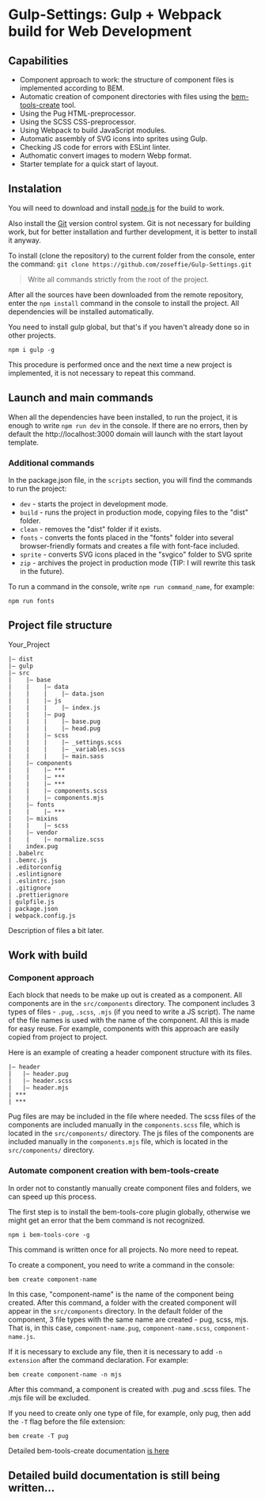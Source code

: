 # Gulp-Settings: Gulp + Webpack build for Web Development

## Capabilities
- Component approach to work: the structure of component files is implemented according to BEM.
- Automatic creation of component directories with files using the [bem-tools-create](https://github.com/bem-tools/bem-tools-create) tool.
- Using the Pug HTML-preprocessor.
- Using the SCSS CSS-preprocessor.
- Using Webpack to build JavaScript modules.
- Automatic assembly of SVG icons into sprites using Gulp.
- Checking JS code for errors with ESLint linter.
- Authomatic convert images to modern Webp format.
- Starter template for a quick start of layout.

## Instalation
You will need to download and install [node.js](https://nodejs.org/en/) for the build to work.

Also install the [Git](https://git-scm.com/downloads) version control system. Git is not necessary for building work, but for better installation and further development, it is better to install it anyway.

To install (clone the repository) to the current folder from the console, enter the command:
`git clone https://github.com/zoseffie/Gulp-Settings.git`

> Write all commands strictly from the root of the project.

After all the sources have been downloaded from the remote repository, enter the `npm install` command in the console to install the project. All dependencies will be installed automatically.

You need to install gulp global, but that's if you haven't already done so in other projects.

`npm i gulp -g`

This procedure is performed once and the next time a new project is implemented, it is not necessary to repeat this command.

## Launch and main commands
When all the dependencies have been installed, to run the project, it is enough to write `npm run dev` in the console. If there are no errors, then by default the http://localhost:3000 domain will launch with the start layout template.

### Additional commands
In the package.json file, in the `scripts` section, you will find the commands to run the project:
- `dev` - starts the project in development mode.
- `build` - runs the project in production mode, copying files to the "dist" folder.
- `clean` - removes the "dist" folder if it exists.
- `fonts` - converts the fonts placed in the "fonts" folder into several browser-friendly formats and creates a file with font-face included.
- `sprite` - converts SVG icons placed in the "svgico" folder to SVG sprite
- `zip` - archives the project in production mode (TIP: I will rewrite this task in the future).

To run a command in the console, write `npm run command_name`, for example:

`npm run fonts`

## Project file structure
Your_Project
```
|— dist
|— gulp
|— src
|    |— base
|    |    |— data
|    |    |    |— data.json
|    |    |— js
|    |    |    |— index.js
|    |    |— pug
|    |    |    |— base.pug
|    |    |    |— head.pug
|    |    |— scss
|    |    |    |— _settings.scss
|    |    |    |— _variables.scss
|    |    |    |— main.sass
|    |— components
|    |    |— ***
|    |    |— ***
|    |    |— ***
|    |    |— components.scss
|    |    |— components.mjs
|    |— fonts
|    |    |— ***
|    |— mixins
|    |    |— scss
|    |— vendor
|    |    |— normalize.scss
|    index.pug
| .babelrc
| .bemrc.js
| .editorconfig
| .eslintignore
| .eslintrc.json
| .gitignore
| .prettierignore
| gulpfile.js
| package.json
| webpack.config.js
```
Description of files a bit later.

## Work with build
### Component approach
Each block that needs to be make up out is created as a component. All components are in the `src/components` directory. The component includes 3 types of files - `.pug`, `.scss`, `.mjs` (if you need to write a JS script). The name of the file names is used with the name of the component. All this is made for easy reuse. For example, components with this approach are easily copied from project to project.

Here is an example of creating a header component structure with its files.
```
|— header
|   |— header.pug
|   |— header.scss
|   |— header.mjs
| ***
| ***
```
Pug files are may be included in the file where needed. The sсss files of the components are included manually in the `components.sсss` file, which is located in the `src/components/` directory. The js files of the components are included manually in the `components.mjs` file, which is located in the `src/components/` directory.

### Automate component creation with bem-tools-create
In order not to constantly manually create component files and folders, we can speed up this process.

The first step is to install the bem-tools-core plugin globally, otherwise we might get an error that the bem command is not recognized.

` npm i bem-tools-core -g `

This command is written once for all projects. No more need to repeat.

To create a component, you need to write a command in the console:

` bem create component-name `

In this case, "component-name" is the name of the component being created. After this command, a folder with the created component will appear in the `src/components` directory. In the default folder of the component, 3 file types with the same name are created - pug, sсss, mjs. That is, in this case, `component-name.pug`, `component-name.scss`, `component-name.js`.

If it is necessary to exclude any file, then it is necessary to add `-n extension` after the command declaration. For example:

` bem create component-name -n mjs `

After this command, a component is created with .pug and .scss files. The .mjs file will be excluded.

If you need to create only one type of file, for example, only pug, then add the `-T` flag before the file extension:

` bem create -T pug `

Detailed bem-tools-create documentation [is here](https://github.com/bem-tools/bem-tools-create)

## Detailed build documentation is still being written...

